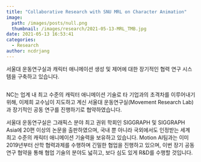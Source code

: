 ```yaml
---
title: "Collaborative Research with SNU MRL on Character Animation"
image:
  path: /images/posts/null.png
  thumbnail: /images/research/2021-05-13-MRL_TMB.jpg
date: 2021-05-13 16:53:41
categories:
  - Research
author: ncdrjang
---
```


서울대 운동연구실과 캐릭터 애니메이션 생성 및 제어에 대한 장기적인 협력 연구 시스템을 구축하고 있습니다.
 
<figure class="align-center">
  <a href="#"><img src="{{ '/images/posts/2021-05-13-MRL.png' | absolute_url }}" alt=""></a>
</figure>

NC는 업계 내 최고 수준의 캐릭터 애니메이션 기술로 타 기업과의 초격차를 이루어내기 위해, 이제희 교수님이 지도하고 계신 서울대 운동연구실(Movement Research Lab)과 장기적인 공동 연구를 진행하기로 협약하였습니다.


서울대 운동연구실은 그래픽스 분야 최고 권위 학회인 SIGGRAPH 및 SIGGRAPH Asia에 20편 이상의 논문을 출판하였으며, 국내 뿐 아니라 국외에서도 인정받는 세계 최고 수준의 캐릭터 애니메이션 기술력을 보유하고 있습니다. Motion AI팀과는 이미 2019년부터 산학 협력과제를 수행하며 긴밀한 협업을 진행하고 있으며, 이번 장기 공동 연구 협약을 통해 협업 기술의 분야도 넓히고, 보다 심도 있게 R&D를 수행할 것입니다.